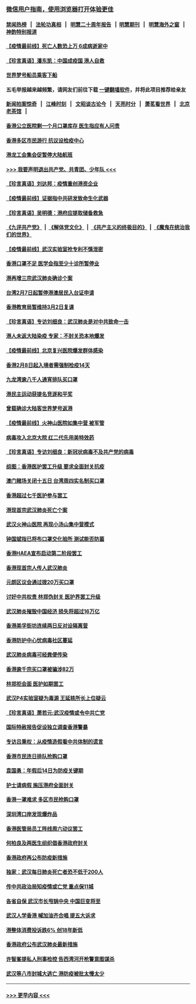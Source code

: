 ### [微信用户指南，使用浏览器打开体验更佳](https://github.com/gfw-breaker/banned-news1/blob/master/indexes/wechat-guide.md?t=0)
#### [禁闻热榜](热点新闻.md?t=0)  &nbsp;&nbsp;|&nbsp;&nbsp; [法轮功真相](https://github.com/gfw-breaker/truth/blob/master/README.md?t=0) &nbsp;&nbsp;|&nbsp;&nbsp; [明慧二十周年报告](https://github.com/gfw-breaker/mh-reports/blob/master/README.md?t=0) &nbsp;&nbsp;|&nbsp;&nbsp;[明慧期刊](https://github.com/gfw-breaker/mh-qikan) &nbsp;&nbsp;|&nbsp;&nbsp; [明慧海外之窗](https://github.com/gfw-breaker/mh-news/blob/master/README.md?t=0) &nbsp;&nbsp;|&nbsp;&nbsp; [神韵特别报道](https://github.com/gfw-breaker/mh-news/blob/master/shenyun.md?t=0)
#### [【疫情最前线】死亡人数恐上万 6成病逝家中](../pages/nsc415/n11856687.md?t=02102302) 
#### [【珍言真语】潘东凯：中国成疫国 港人自救](../pages/nsc415/n11856962.md?t=02102302) 
#### [世界梦号船员乘客下船](../pages/nsc415/n11856883.md?t=02102302) 
#### 五毛举报越来越频繁，请网友们前往下载 [一键翻墙软件](https://github.com/gfw-breaker/ssr-accounts)，并将此项目推荐给亲友
#### [新闻拍案惊奇](https://github.com/gfw-breaker/banned-news1/blob/master/pages/link4.md) &nbsp;&nbsp;|&nbsp;&nbsp; [江峰时刻](https://github.com/gfw-breaker/banned-news1/blob/master/pages/link4.md) &nbsp;&nbsp;|&nbsp;&nbsp; [文昭谈古论今](https://github.com/gfw-breaker/banned-news1/blob/master/pages/link4.md) &nbsp;&nbsp;|&nbsp;&nbsp; [天亮时分](https://github.com/gfw-breaker/banned-news1/blob/master/pages/link4.md) &nbsp;&nbsp;|&nbsp;&nbsp; [萧茗看世界](https://github.com/gfw-breaker/banned-news1/blob/master/pages/link4.md) &nbsp;&nbsp;|&nbsp;&nbsp; [北京老茶馆](https://github.com/gfw-breaker/banned-news1/blob/master/pages/link4.md) &nbsp;&nbsp;|&nbsp;&nbsp; 
#### [香港公立医院剩一个月口罩库存 医生指应有人问责](../pages/nsc415/n11856875.md?t=02102302) 
#### [香港多区市民游行 抗议设检疫中心](../pages/nsc415/n11856866.md?t=02102302) 
#### [港龙工会集会促暂停大陆航班](../pages/nsc415/n11856840.md?t=02102302) 
#### [>>> 我要声明退出共产党、共青团、少年队 <<<](https://github.com/begood0513/goodnews/blob/master/quit/letter.md) 
#### [【珍言真语】刘达邦：疫情重创港资企业](../pages/nsc415/n11854274.md?t=02102302) 
#### [【疫情最前线】证据指中共研发致命生化武器](../pages/nsc415/n11853087.md?t=02102302) 
#### [【珍言真语】吴明德：港府应提取储备救急](../pages/nsc415/n11852734.md?t=02102302) 
#### [《九评共产党》](https://github.com/begood0513/9ping.md/blob/master/README.md) &nbsp;|&nbsp; [《解体党文化》](../../../../jtdwh.md/blob/master/README.md)  &nbsp;|&nbsp; [《共产主义的终极目的》](../../../../gczydzjmd.md/blob/master/README.md) &nbsp;|&nbsp; [《魔鬼在统治我们的世界》](../../../../mgztzwmdsj.md/blob/master/README.md) 
#### [【疫情最前线】武汉实验室抢专利不慎泄密](../pages/nsc415/n11850310.md?t=02102302) 
#### [香港口罩不足 医学会指至少十诊所暂停业](../pages/nsc415/n11850301.md?t=02102302) 
#### [港再增三宗武汉肺炎确诊个案](../pages/nsc415/n11850328.md?t=02102302) 
#### [台湾2月7日起暂停港澳居民入台证申请](../pages/nsc415/n11850304.md?t=02102302) 
#### [香港教育局暂维持3月2日复课](../pages/nsc415/n11850260.md?t=02102302) 
#### [【珍言真语】专访刘细良：武汉肺炎是对中共致命一击](../pages/nsc415/n11849934.md?t=02102302) 
#### [港人未返大陆染疫 专家：不封关恐本地爆发](../pages/nsc415/n11848021.md?t=02102302) 
#### [【疫情最前线】北京复兴医院爆发群体感染](../pages/nsc415/n11847626.md?t=02102302) 
#### [香港2月8日起入境者需强制检疫14天](../pages/nsc415/n11847658.md?t=02102302) 
#### [九龙湾逾八千人通宵排队买口罩](../pages/nsc415/n11847647.md?t=02102302) 
#### [港民主运动获提名竞逐和平奖](../pages/nsc415/n11847633.md?t=02102302) 
#### [曾载确诊大陆客世界梦号返港](../pages/nsc415/n11847608.md?t=02102302) 
#### [【疫情最前线】火神山医院如集中营 被军管](../pages/nsc415/n11847524.md?t=02102302) 
#### [病毒攻入北京大院 红二代先用美特效药](../pages/nsc415/n11847427.md?t=02102302) 
#### [【珍言真语】专访刘细良：新冠状病毒不及共产党的病毒](../pages/nsc415/n11847164.md?t=02102302) 
#### [组图：香港医护罢工升级 要求全面封关抗疫](../pages/nsc415/n11844107.md?t=02102302) 
#### [澳门赌场关闭十五日 台湾周四实名制买口罩](../pages/nsc415/n11845083.md?t=02102302) 
#### [香港超过七千医护参与罢工](../pages/nsc415/n11845051.md?t=02102302) 
#### [港现首宗武汉肺炎死亡个案](../pages/nsc415/n11844998.md?t=02102302) 
#### [武汉火神山医院 再现小汤山集中营模式](../pages/nsc415/n11844763.md?t=02102302) 
#### [钟国斌指已将布口罩交化验所 测试能否防菌](../pages/nsc415/n11842783.md?t=02102302) 
#### [香港HAEA宣布启动第二阶段罢工](../pages/nsc415/n11842723.md?t=02102302) 
#### [香港现首宗人传人武汉肺炎](../pages/nsc415/n11842766.md?t=02102302) 
#### [元朗区议会通过拨20万买口罩](../pages/nsc415/n11842754.md?t=02102302) 
#### [讨好中共权贵 林郑伪封关 医护界罢工升级](../pages/nsc415/n11842359.md?t=02102302) 
#### [武汉肺炎摧毁中国经济 损失将超过16万亿](../pages/nsc415/n11839723.md?t=02102302) 
#### [香港美孚街坊连续两日反对设隔离营](../pages/nsc415/n11839962.md?t=02102302) 
#### [香港防护中心忧病毒社区蔓延](../pages/nsc415/n11839933.md?t=02102302) 
#### [武汉肺炎病毒可经粪便传染](../pages/nsc415/n11839939.md?t=02102302) 
#### [香港逾千宗买口罩被骗涉82万](../pages/nsc415/n11839914.md?t=02102302) 
#### [林郑拒会面 医护如期罢工](../pages/nsc415/n11839892.md?t=02102302) 
#### [武汉P4实验室疑为毒源 王延轶所长上位疑云](../pages/nsc415/n11835543.md?t=02102302) 
#### [【珍言真语】萧若元:武汉疫情或令中共亡党](../pages/nsc415/n11829394.md?t=02102302) 
#### [国际特赦报告促设独立调查香港警暴](../pages/nsc415/n11833845.md?t=02102302) 
#### [专访吕秉权：从疫情造假看中共体制的谎言](../pages/nsc415/n11833813.md?t=02102302) 
#### [香港市民连日排队抢购口罩](../pages/nsc415/n11833794.md?t=02102302) 
#### [袁国勇：年假后14日为防疫关键期](../pages/nsc415/n11831088.md?t=02102302) 
#### [护士请病假 施压港府全面封关](../pages/nsc415/n11831030.md?t=02102302) 
#### [香港一罩难求 多区市民抢购口罩](../pages/nsc415/n11831002.md?t=02102302) 
#### [深圳湾口岸发现爆炸品](../pages/nsc415/n11828802.md?t=02102302) 
#### [香港医管局员工阵线周六动议罢工](../pages/nsc415/n11828762.md?t=02102302) 
#### [何柏良及两医生组织倡香港政府封关](../pages/nsc415/n11828749.md?t=02102302) 
#### [香港政府再公布防疫新措施](../pages/nsc415/n11828716.md?t=02102302) 
#### [独家：武汉每日肺炎死亡者恐不低于200人](../pages/nsc415/n11828240.md?t=02102302) 
#### [传中共政治局知疫情或亡党 重点保11城](../pages/nsc415/n11828145.md?t=02102302) 
#### [各省自保 武汉市长甩锅中央 中国巨变将至](../pages/nsc415/n11828021.md?t=02102302) 
#### [武汉人学香港 喊加油齐合唱 提五大诉求](../pages/nsc415/n11827046.md?t=02102302) 
#### [港整体消费投诉跌6% 创18年新低](../pages/nsc415/n11817280.md?t=02102302) 
#### [香港政府公布武汉肺炎最新措施](../pages/nsc415/n11817152.md?t=02102302) 
#### [许智峯提私人刑事检控 告西湾河开枪警意图谋杀](../pages/nsc415/n11817132.md?t=02102302) 
#### [武汉等八市封城大逃亡 港防疫被批太慢太少](../pages/nsc415/n11817058.md?t=02102302) 

----
#### [ >>> 更早内容 <<< ](../indexes/nsc415-earlier.md)
